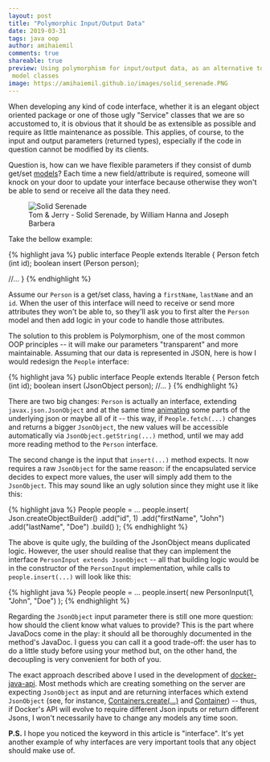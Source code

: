 ```yaml
---
layout: post
title: "Polymorphic Input/Output Data"
date: 2019-03-31
tags: java oop
author: amihaiemil
comments: true
shareable: true
preview: Using polymorphism for input/output data, as an alternative to
 model classes
image: https://amihaiemil.github.io/images/solid_serenade.PNG
---
```


When developing any kind of code interface, whether it is an elegant object oriented package or one of
those ugly "Service" classes that we are so accustomed to, it is obvious that it should be as
extensible as possible and require as little maintenance as possible. This applies, of course,
to the input and output parameters (returned types), especially if the code in question cannot be modified
by its clients.

Question is, how can we have flexible parameters if they consist of dumb get/set [models](https://www.amihaiemil.com/2018/04/17/dolls-and-maquettes.html)? Each time a new field/attribute is required, someone will knock on your door to update your interface because otherwise they won't be able to send or receive all the data they need.

<figure class="articleimg">
 <img src="{{page.image}}" alt="Solid Serenade">
 <figcaption>
 Tom & Jerry - Solid Serenade, by  William Hanna and Joseph Barbera
 </figcaption>
</figure>

Take the bellow example:

{% highlight java %}
public interface People extends Iterable<Person> {
  Person fetch (int id);
  boolean insert (Person person);

  //...
}
{% endhighlight %}

Assume our ``Person`` is a get/set class, having a ``firstName``, ``lastName`` and an ``id``. When the user of this interface will need to receive or send more attributes they won't be able to, so they'll ask you to first alter the ``Person`` model and then add logic in your code to handle those attributes.

The solution to this problem is Polymorphism, one of the most common OOP principles -- it will make our parameters "transparent" and more maintainable. Assuming that our data is represented in JSON, here is how I would redesign the ``People`` interface:

{% highlight java %}
public interface People extends Iterable<Person> {
  Person fetch (int id);
  boolean insert (JsonObject person);
  //...
}
{% endhighlight %}

There are two big changes: ``Person`` is actually an interface, extending ``javax.json.JsonObject`` and at the same time [animating](https://www.amihaiemil.com/2017/09/01/data-should-be-animated-not-represented.html) some parts of the underlying json or maybe all of it -- this way, if ``People.fetch(...)`` changes and returns a bigger ``JsonObject``, the new values will be accessible automatically via ``JsonObject.getString(...)`` method, until we may add more reading method to the ``Person`` interface.

The second change is the input that ``insert(...)`` method expects. It now requires a raw ``JsonObject`` for the same reason: if the encapsulated service decides to expect more values, the user will simply add them to the ``JsonObject``. This may sound like an ugly solution since they might use it like this:

{% highlight java %}
People people = ...
people.insert(
  Json.createObjectBuilder()
      .add("id", 1)
      .add("firstName", "John")
      .add("lastName", "Doe")
      .build()
);
{% endhighlight %}

The above is quite ugly, the building of the JsonObject means duplicated logic. However, the user should realise that they can implement the interface ``PersonInput extends JsonObject`` -- all that building logic would be in the constructor of the ``PersonInput`` implementation, while calls to ``people.insert(...)`` will look like this:

{% highlight java %}
People people = ...
people.insert(
  new PersonInput(1, "John", "Doe")
);
{% endhighlight %}

Regarding the ``JsonObject`` input parameter there is still one more question: how should the client know what values to provide? This is the part where JavaDocs come in the play: it should all be thoroughly documented in the method's JavaDoc. I guess you can call it a good trade-off: the user has to do a little study before using your method but, on the other hand, the decoupling is very convenient for both of you.

The exact approach described above I used in the development of [docker-java-api](https://github.com/amihaiemil/docker-java-api). Most methods which are creating something on the server are expecting ``JsonObject`` as input and are returning interfaces which extend ``JsonObject`` (see, for instance, [Containers.create(...)](https://github.com/amihaiemil/docker-java-api/blob/master/src/main/java/com/amihaiemil/docker/Containers.java#L75) and [Container](https://github.com/amihaiemil/docker-java-api/blob/master/src/main/java/com/amihaiemil/docker/Container.java#L37)) -- thus, if Docker's API will evolve to require different Json inputs or return different Jsons, I won't necessarily have to change any models any time soon.

<b>P.S.</b> I hope you noticed the keyword in this article is "interface". It's yet another example of why interfaces are very important tools that any object should make use of.
